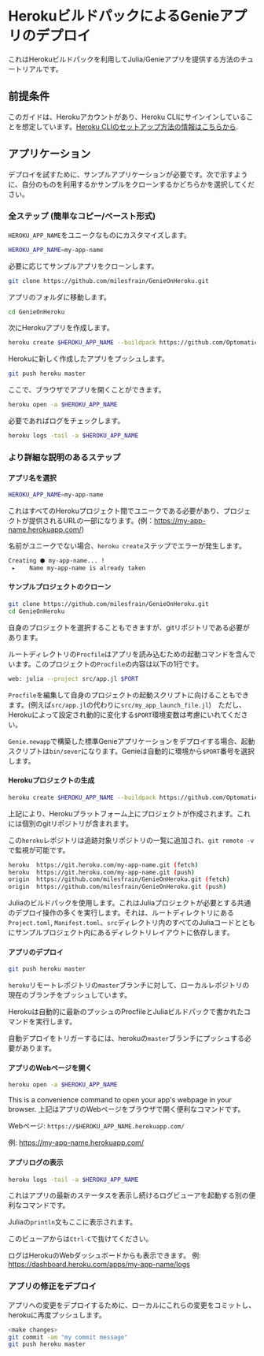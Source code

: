 # HerokuビルドパックによるGenieアプリのデプロイ

これはHerokuビルドパックを利用してJulia/Genieアプリを提供する方法のチュートリアルです。

## 前提条件

このガイドは、Herokuアカウントがあり、Heroku CLIにサインインしていることを想定しています。[Heroku CLIのセットアップ方法の情報はこちらから](https://devcenter.heroku.com/articles/heroku-cli).

## アプリケーション

デプロイを試すために、サンプルアプリケーションが必要です。次で示すように、自分のものを利用するかサンプルをクローンするかどちらかを選択してください。

### 全ステップ (簡単なコピー/ペースト形式)

`HEROKU_APP_NAME`をユニークなものにカスタマイズします。

```sh
HEROKU_APP_NAME=my-app-name
```

必要に応じてサンプルアプリをクローンします。

```sh
git clone https://github.com/milesfrain/GenieOnHeroku.git
```

アプリのフォルダに移動します。

```sh
cd GenieOnHeroku
```

次にHerokuアプリを作成します。

```sh
heroku create $HEROKU_APP_NAME --buildpack https://github.com/Optomatica/heroku-buildpack-julia.git
```

Herokuに新しく作成したアプリをプッシュします。

```sh
git push heroku master
```

ここで、ブラウザでアプリを開くことができます。

```sh
heroku open -a $HEROKU_APP_NAME
```

必要であればログをチェックします。

```sh
heroku logs -tail -a $HEROKU_APP_NAME
```

### より詳細な説明のあるステップ

#### アプリ名を選択

```sh
HEROKU_APP_NAME=my-app-name
```

これはすべてのHerokuプロジェクト間でユニークである必要があり、プロジェクトが提供されるURLの一部になります。(例：https://my-app-name.herokuapp.com/)

名前がユニークでない場合、`heroku create`ステップでエラーが発生します。

```sh
Creating ⬢ my-app-name... !
 ▸    Name my-app-name is already taken
```

#### サンプルプロジェクトのクローン

```sh
git clone https://github.com/milesfrain/GenieOnHeroku.git
cd GenieOnHeroku
```

自身のプロジェクトを選択することもできますが、gitリポジトリである必要があります。

ルートディレクトリの`Procfile`はアプリを読み込むための起動コマンドを含んでいます。このプロジェクトの`Procfile`の内容は以下の1行です。

```sh
web: julia --project src/app.jl $PORT
```

`Procfile`を編集して自身のプロジェクトの起動スクリプトに向けることもできます。(例えば`src/app.jl`の代わりに`src/my_app_launch_file.jl`)　ただし、Herokuによって設定され動的に変化する`$PORT`環境変数は考慮にいれてください。

`Genie.newapp`で構築した標準Genieアプリケーションをデプロイする場合、起動スクリプトは`bin/sever`になります。Genieは自動的に環境から`$PORT`番号を選択します。

#### Herokuプロジェクトの生成

```sh
heroku create $HEROKU_APP_NAME --buildpack https://github.com/Optomatica/heroku-buildpack-julia.git
```

上記により、Herokuプラットフォーム上にプロジェクトが作成されます。これには個別のgitリポジトリが含まれます。

この`heroku`レポジトリは追跡対象リポジトリの一覧に追加され、`git remote -v`で監視が可能です。

```sh
heroku  https://git.heroku.com/my-app-name.git (fetch)
heroku  https://git.heroku.com/my-app-name.git (push)
origin  https://github.com/milesfrain/GenieOnHeroku.git (fetch)
origin  https://github.com/milesfrain/GenieOnHeroku.git (push)
```

Juliaのビルドパックを使用します。これはJuliaプロジェクトが必要とする共通のデプロイ操作の多くを実行します。それは、ルートディレクトリにある`Project.toml`, `Manifest.toml`、`src`ディレクトリ内のすべてのJuliaコードとともにサンプルプロジェクト内にあるディレクトリレイアウトに依存します。

#### アプリのデプロイ

```sh
git push heroku master
```

`heroku`リモートレポジトリの`master`ブランチに対して、ローカルレポジトリの現在のブランチをプッシュしています。

Herokuは自動的に最新のプッシュのProcfileとJuliaビルドパックで書かれたコマンドを実行します。

自動デプロイをトリガーするには、herokuの`master`ブランチにプッシュする必要があります。

#### アプリのWebページを開く

```sh
heroku open -a $HEROKU_APP_NAME
```

This is a convenience command to open your app's webpage in your browser.
上記はアプリのWebページをブラウザで開く便利なコマンドです。

Webページ: `https://$HEROKU_APP_NAME.herokuapp.com/`

例: <https://my-app-name.herokuapp.com/>

#### アプリログの表示

```sh
heroku logs -tail -a $HEROKU_APP_NAME
```

これはアプリの最新のステータスを表示し続けるログビューアを起動する別の便利なコマンドです。

Juliaの`println`文もここに表示されます。

このビューアからは`Ctrl-C`で抜けてください。

ログはHerokuのWebダッシュボードからも表示できます。
例: <https://dashboard.heroku.com/apps/my-app-name/logs>

### アプリの修正をデプロイ

アプリへの変更をデプロイするために、ローカルにこれらの変更をコミットし、herokuに再度プッシュします。

```sh
<make changes>
git commit -am "my commit message"
git push heroku master
```
